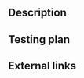 <!--
Thank you for contributing to hashicorp/tfc-workflows-tooling! Please read docs/CONTRIBUTING.md for detailed information when preparing your change.

Please fill out the remaining template to assist code reviewers and testers with incorporating your change. If a section does not apply, feel free to delete it.

If your changes includes important functionality or bug fixes, please add an entry in the CHANGELOG.md file in the `# Unreleased` section. Or open a follow-up PR to update the CHANGELOG.md with a note on your changes.
-->

## Description

<!-- Describe why you're making this change. -->

## Testing plan

<!--
1.  _Describe how to replicate_
1.  _the conditions under which your code performs its purpose,_
1.  _including example code to run where necessary._
-->

## External links

<!--
_Include any links here that might be helpful for people reviewing your PR. If there are none, feel free to delete this section._

- [API documentation](https://developer.hashicorp.com/terraform/cloud-docs/api-docs/xxxx)

-->

